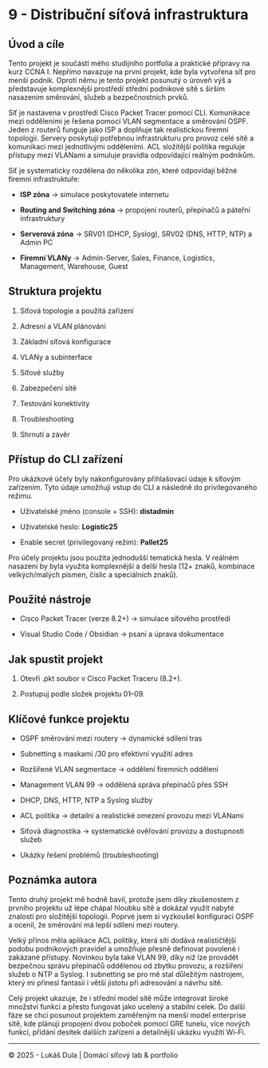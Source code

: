 # **9 - Distribuční síťová infrastruktura**

## Úvod a cíle

Tento projekt je součástí mého studijního portfolia a praktické přípravy na kurz CCNA I. 
Nepřímo navazuje na první projekt, kde byla vytvořena síť pro menší podnik. Oproti němu je tento projekt posunutý o úroveň výš a představuje komplexnější prostředí střední podnikové sítě s širším nasazením směrování, služeb a bezpečnostních prvků.

Síť je nastavena v prostředí Cisco Packet Tracer pomocí CLI. Komunikace mezi odděleními je řešena pomocí VLAN segmentace a směrování OSPF. Jeden z routerů funguje jako ISP a doplňuje tak realistickou firemní topologii. Servery poskytují potřebnou infrastrukturu pro provoz celé sítě a komunikaci mezi jednotlivými odděleními. ACL složitější politika reguluje přístupy mezi VLANami a simuluje pravidla odpovídající reálným podnikům.

Síť je systematicky rozdělena do několika zón, které odpovídají běžné firemní infrastruktuře:

- **ISP zóna** -> simulace poskytovatele internetu
    
- **Routing and Switching zóna** -> propojení routerů, přepínačů a páteřní infrastruktury
    
- **Serverová zóna** -> SRV01 (DHCP, Syslog), SRV02 (DNS, HTTP, NTP) a Admin PC
    
- **Firemní VLANy** -> Admin-Server, Sales, Finance, Logistics, Management, Warehouse, Guest

## Struktura projektu 

1. Síťová topologie a použitá zařízení
    
2. Adresní a VLAN plánování
    
3. Základní síťová konfigurace
    
4. VLANy a subinterface
    
5. Síťové služby
    
6. Zabezpečení sítě
    
7. Testování konektivity
    
8. Troubleshooting
    
9. Shrnutí a závěr
    

## Přístup do CLI zařízení

Pro ukázkové účely byly nakonfigurovány přihlašovací údaje k síťovým zařízením. Tyto údaje umožňují vstup do CLI a následně do privilegovaného režimu.

- Uživatelské jméno (console + SSH): **distadmin**
    
- Uživatelské heslo: **Logistic25**
    
- Enable secret (privilegovaný režim): **Pallet25**
    

Pro účely projektu jsou použita jednodušší tematická hesla. V reálném nasazení by byla využita komplexnější a delší hesla (12+ znaků, kombinace velkých/malých písmen, číslic a speciálních znaků).

## Použité nástroje

- Cisco Packet Tracer (verze 8.2+) -> simulace síťového prostředí
    
- Visual Studio Code / Obsidian -> psaní a úprava dokumentace
    

## Jak spustit projekt

1. Otevři .pkt soubor v Cisco Packet Traceru (8.2+).
    
2. Postupuj podle složek projektu 01–09.
    

## Klíčové funkce projektu

- OSPF směrování mezi routery -> dynamické sdílení tras
    
- Subnetting s maskami /30 pro efektivní využití adres
    
- Rozšířené VLAN segmentace -> oddělení firemních oddělení
    
- Management VLAN 99 -> oddělená správa přepínačů přes SSH
    
- DHCP, DNS, HTTP, NTP a Syslog služby
    
- ACL politika -> detailní a realistické omezení provozu mezi VLANami
    
* Síťová diagnostika -> systematické ověřování provozu a dostupnosti služeb
    
- Ukázky řešení problémů (troubleshooting)
    

## Poznámka autora

Tento druhý projekt mě hodně bavil, protože jsem díky zkušenostem z prvního projektu už lépe chápal hloubku sítě a dokázal využít nabyté znalosti pro složitější topologii. Poprvé jsem si vyzkoušel konfiguraci OSPF a ocenil, že směrování má lepší sdílení mezi routery. 

Velký přínos měla aplikace ACL politiky, která síti dodává realističtější podobu podnikových pravidel a umožňuje přesně definovat povolené i zakázané přístupy. Novinkou byla také VLAN 99, díky níž lze provádět bezpečnou správu přepínačů oddělenou od zbytku provozu, a rozšíření služeb o NTP a Syslog. I subnetting se pro mě stal důležitým nástrojem, který mi přinesl fantasii i větší jistotu při adresování a návrhu sítě.

Celý projekt ukazuje, že i střední model sítě může integrovat široké množství funkcí a přesto fungovat jako ucelený a stabilní celek. Do další fáze se chci posunout projektem zaměřeným na menší model enterprise sítě, kde plánuji propojení dvou poboček pomocí GRE tunelu, více nových funkcí, přidání desítek dalších zařízení a detailnější ukázku využití Wi-Fi. 

---

© 2025 - Lukáš Dula | Domácí síťový lab & portfolio